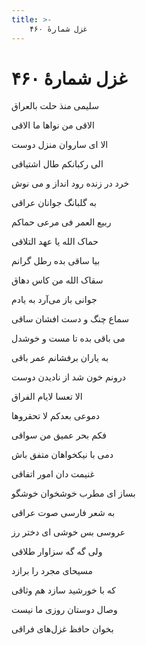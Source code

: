 ```yaml
---
title: >-
    غزل شمارهٔ ۴۶۰
---
```

# غزل شمارهٔ ۴۶۰

<div class="b" id="bn1"><div class="m1"><p>سلیمی منذ حلت بالعراق</p></div>
<div class="m2"><p>الاقی من نواها ما الاقی</p></div></div>
<div class="b" id="bn2"><div class="m1"><p>الا ای ساروان منزل دوست</p></div>
<div class="m2"><p>الی رکبانکم طال اشتیاقی</p></div></div>
<div class="b" id="bn3"><div class="m1"><p>خرد در زنده رود انداز و می نوش</p></div>
<div class="m2"><p>به گلبانگ جوانان عراقی</p></div></div>
<div class="b" id="bn4"><div class="m1"><p>ربیع العمر فی مرعی حماکم</p></div>
<div class="m2"><p>حماک الله یا عهد التلاقی</p></div></div>
<div class="b" id="bn5"><div class="m1"><p>بیا ساقی بده رطل گرانم</p></div>
<div class="m2"><p>سقاک الله من کاس دهاق</p></div></div>
<div class="b" id="bn6"><div class="m1"><p>جوانی باز می‌آرد به یادم</p></div>
<div class="m2"><p>سماع چنگ و دست افشان ساقی</p></div></div>
<div class="b" id="bn7"><div class="m1"><p>می باقی بده تا مست و خوشدل</p></div>
<div class="m2"><p>به یاران برفشانم عمر باقی</p></div></div>
<div class="b" id="bn8"><div class="m1"><p>درونم خون شد از نادیدن دوست</p></div>
<div class="m2"><p>الا تعسا لایام الفراق</p></div></div>
<div class="b" id="bn9"><div class="m1"><p>دموعی بعدکم لا تحقروها</p></div>
<div class="m2"><p>فکم بحر عمیق من سواقی</p></div></div>
<div class="b" id="bn10"><div class="m1"><p>دمی با نیکخواهان متفق باش</p></div>
<div class="m2"><p>غنیمت دان امور اتفاقی</p></div></div>
<div class="b" id="bn11"><div class="m1"><p>بساز ای مطرب خوشخوان خوشگو</p></div>
<div class="m2"><p>به شعر فارسی صوت عراقی</p></div></div>
<div class="b" id="bn12"><div class="m1"><p>عروسی بس خوشی ای دختر رز</p></div>
<div class="m2"><p>ولی گه گه سزاوار طلاقی</p></div></div>
<div class="b" id="bn13"><div class="m1"><p>مسیحای مجرد را برازد</p></div>
<div class="m2"><p>که با خورشید سازد هم وثاقی</p></div></div>
<div class="b" id="bn14"><div class="m1"><p>وصال دوستان روزی ما نیست</p></div>
<div class="m2"><p>بخوان حافظ غزل‌های فراقی</p></div></div>
